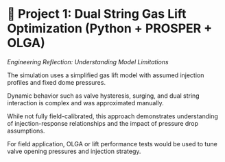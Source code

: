 # 🎯 Project 1: Dual String Gas Lift Optimization (Python + PROSPER + OLGA)  

*Engineering Reflection: Understanding Model Limitations*

The simulation uses a simplified gas lift model with assumed injection profiles and fixed dome pressures.

Dynamic behavior such as valve hysteresis, surging, and dual string interaction is complex and was approximated manually.

While not fully field-calibrated, this approach demonstrates understanding of injection-response relationships and the impact of pressure drop assumptions.

For field application, OLGA or lift performance tests would be used to tune valve opening pressures and injection strategy.
